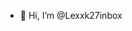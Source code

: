 - 👋 Hi, I’m @Lexxk27inbox


<!---
Lexxk27inbox/Lexxk27inbox is a ✨ special ✨ repository because its `README.md` (this file) appears on your GitHub profile.
You can click the Preview link to take a look at your changes.
--->
